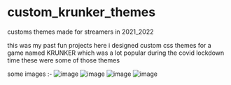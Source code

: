 # custom_krunker_themes
customs themes made for streamers in 2021_2022

this was my past fun projects
here i designed custom css themes for a game named KRUNKER which was a lot popular during the covid lockdown time these were some of those themes

some images :-
![image](https://github.com/user-attachments/assets/a4f47b9b-10d3-43c8-aafe-8267cc9b94f4)
![image](https://github.com/user-attachments/assets/d40a4ab4-2967-41cb-ba64-8fe00fe6ca2d)
![image](https://github.com/user-attachments/assets/72b6f1e4-41cc-48f2-b485-0e12938eca6c)
![image](https://github.com/user-attachments/assets/75eba59b-445f-4c3e-aedf-6028d27f3e66)

